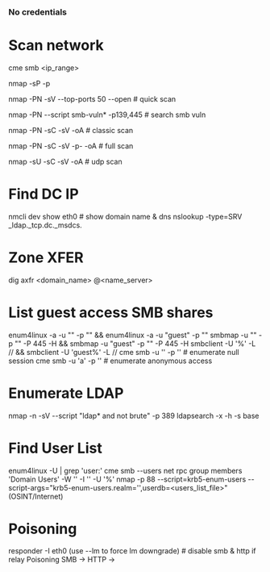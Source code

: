 ### No credentials

# Scan network

cme smb <ip_range>

nmap -sP -p <ip>
 
nmap -PN -sV --top-ports 50 --open <ip> # quick scan

nmap -PN --script smb-vuln* -p139,445 <ip> # search smb vuln

nmap -PN -sC -sV -oA <output> <ip> # classic scan
 
nmap -PN -sC -sV -p- -oA <output> <ip> # full scan
 
nmap -sU -sC -sV -oA <output> <ip> # udp scan

# Find DC IP
nmcli dev show eth0 # show domain name & dns
nslookup -type=SRV _ldap._tcp.dc._msdcs.<domain>

# Zone XFER
dig axfr <domain_name> @<name_server>

# List guest access SMB shares
enum4linux -a -u "" -p "" <dc-ip> && enum4linux -a -u "guest" -p "" <dc-ip>
smbmap -u "" -p "" -P 445 -H <dc-ip> && smbmap -u "guest" -p "" -P 445 -H <dc-ip>
smbclient -U '%' -L //<dc-ip> && smbclient -U 'guest%' -L //<dc-ip>
cme smb <ip> -u '' -p '' # enumerate null session
cme smb <ip> -u 'a' -p '' # enumerate anonymous access

# Enumerate LDAP
nmap -n -sV --script "ldap* and not brute" -p 389 <dc-ip>
ldapsearch -x -h <ip> -s base  

# Find User List
enum4linux -U <dc-ip> | grep 'user:'
cme smb <ip> --users 
net rpc group members 'Domain Users' -W '<domain>' -I '<ip>' -U '%'
nmap -p 88 --script=krb5-enum-users --script-args="krb5-enum-users.realm='<domain>',userdb=<users_list_file>" <ip>  (OSINT/Internet)

# Poisoning
responder -I eth0 (use --lm to force lm downgrade) # disable smb & http if relay
Poisoning SMB ->
 HTTP ->


